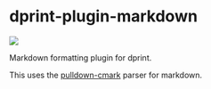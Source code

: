 # dprint-plugin-markdown

[![](https://img.shields.io/crates/v/dprint-plugin-markdown.svg)](https://crates.io/crates/dprint-plugin-markdown)

Markdown formatting plugin for dprint.

This uses the [pulldown-cmark](https://github.com/raphlinus/pulldown-cmark) parser for markdown.
